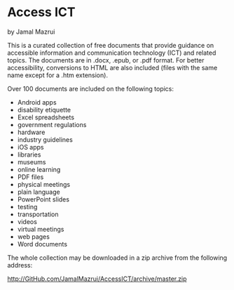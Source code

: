 # Access ICT

by Jamal Mazrui

This is a curated collection of free documents that provide guidance on accessible information and communication technology (ICT) and related topics. The documents are in .docx, .epub, or .pdf format. For better accessibility, conversions to HTML are also included (files with the same name except for a .htm extension).

Over 100 documents are included on the following topics:

- Android apps
- disability etiquette
- Excel spreadsheets
- government regulations
- hardware
- industry guidelines
- iOS apps
- libraries
- museums
- online learning
- PDF files
- physical meetings
- plain language
- PowerPoint slides
- testing
- transportation
- videos
- virtual meetings
- web pages
- Word documents

The whole collection may be downloaded in a zip archive from the following address:

<http://GitHub.com/JamalMazrui/AccessICT/archive/master.zip>
